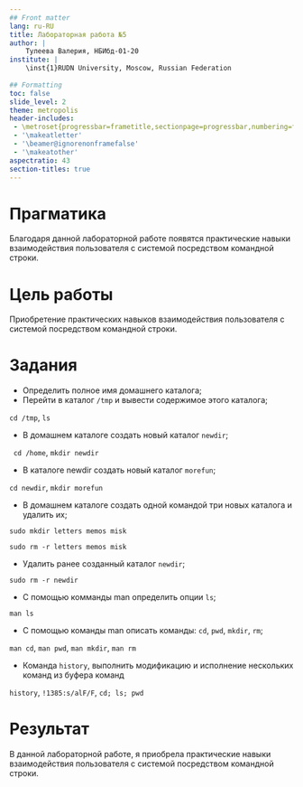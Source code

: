 ```yaml
---
## Front matter
lang: ru-RU
title: Лабораторная работа №5
author: |
	Тулеева Валерия, НБИбд-01-20
institute: |
	\inst{1}RUDN University, Moscow, Russian Federation
	
## Formatting
toc: false
slide_level: 2
theme: metropolis
header-includes: 
 - \metroset{progressbar=frametitle,sectionpage=progressbar,numbering=fraction}
 - '\makeatletter'
 - '\beamer@ignorenonframefalse'
 - '\makeatother'
aspectratio: 43
section-titles: true
---
```




# Прагматика

Благодаря данной лабораторной работе появятся практические навыки взаимодействия пользователя с системой посредством командной строки.


# Цель работы

Приобретение практических навыков взаимодействия пользователя с системой посредством командной строки.


# Задания

- Определить полное имя домашнего каталога;
- Перейти в каталог ```/tmp``` и вывести содержимое этого каталога;

```cd /tmp```, ```ls```

- В домашнем каталоге создать новый каталог ```newdir```;

``` cd /home```, ```mkdir newdir```

- В каталоге newdir создать новый каталог ```morefun```;

```cd newdir```, ```mkdir morefun```

- В домашнем каталоге создать одной командой три новых каталога и удалить их;

```sudo mkdir letters memos misk```

```sudo rm -r letters memos misk```

- Удалить ранее созданный каталог ```newdir```;

```sudo rm -r newdir```

- С помощью комманды man определить опции ```ls```;

```man ls```

- С помощью команды man описать команды: ```cd```, ```pwd```, ```mkdir```, ```rm```;

```man cd```, ```man pwd```, ```man mkdir```, ```man rm```

- Команда ```history```, выполнить модификацию и исполнение нескольких команд из буфера команд

```history```, ```!1385:s/alF/F```, ```cd; ls; pwd```


# Результат

В данной лабораторной работе, я приобрела практические навыки взаимодействия пользователя с системой посредством командной строки.
